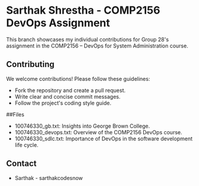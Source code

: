 # Sarthak Shrestha - COMP2156 DevOps Assignment

This branch showcases my individual contributions for Group 28's assignment in the COMP2156 – DevOps for System Administration course.


## Contributing

We welcome contributions! Please follow these guidelines:

* Fork the repository and create a pull request.
* Write clear and concise commit messages.
* Follow the project's coding style guide.

##Files

* 100746330_gb.txt: Insights into George Brown College.
* 100746330_devops.txt: Overview of the COMP2156 DevOps course.
* 100746330_sdlc.txt: Importance of DevOps in the software development life cycle.

## Contact

* Sarthak - sarthakcodesnow

